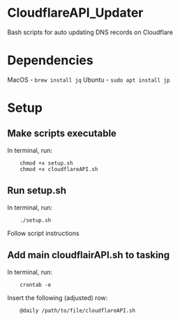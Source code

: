 # CloudflareAPI_Updater
Bash scripts for auto updating DNS records on Cloudflare

# Dependencies

MacOS - `brew install jq`
Ubuntu - `sudo apt install jp`

# Setup

## Make scripts executable

In terminal, run:
```
    chmod +x setup.sh
    chmod +x cloudflareAPI.sh
```

## Run setup.sh

In terminal, run:

```
    ./setup.sh
```

Follow script instructions

## Add main cloudflairAPI.sh to tasking

In terminal, run:

```
    crontab -e
```

Insert the following (adjusted) row:

```
    @daily /path/to/file/cloudflareAPI.sh
```